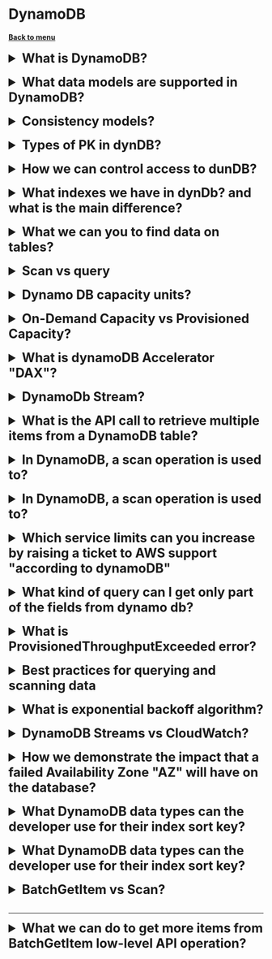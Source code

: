 <h1>DynamoDB</h1> 
<h4> 

[Back to menu](../../Menu.md)

</h4>

[//]: # (What is DynamoDB?)

<details>
    <summary style="font-size: 25px;">
        <b>
            What is DynamoDB?
        </b>
    </summary>
<br>

DynamoDB is a low latency NoSQL database

</details>
<br>

[//]: # (What data models are supported in DynamoDB?)

<details>
    <summary style="font-size: 25px;">
        <b>
            What data models are supported in DynamoDB?
        </b>
    </summary>
<br>

- document
- key-value data model
- JSON
- HTML
- XML

</details>
<br>

[//]: # (Consistency models?)

<details>
    <summary style="font-size: 25px;">
        <b>
            Consistency models?
        </b>
    </summary>
<br>

- Eventually consistent
- Strongly consistent
- DynamoDB consistent

</details>
<br>

[//]: # (Types of PK in dynDB?)

<details>
    <summary style="font-size: 25px;">
        <b>
            Types of PK in dynDB?
        </b>
    </summary>
<br>

- Partition Key (Ключ на поле)
- Composite key (partition key + sort key)

</details>
<br>

[//]: # (How we can control access to dunDB?)

<details>
    <summary style="font-size: 25px;">
        <b>
            How we can control access to dunDB?
        </b>
    </summary>
<br>

- IAM condition parameter
- dynamodb:LeadingKeys (allow user to access only the items 
where the partition key value matches their id)

</details>
<br>

[//]: # (What is flexible querying?)

<details>
    <summary style="font-size: 25px;">
        <b>
            What indexes we have in dynDb? and what is the main difference?
        </b>
    </summary>
<br>

Local Secondary Index
    - must be created when you create table
    - same PK and different sort key to your table

Global Secondary Index
    - can be created any time
    - different PK and different sort key to your table

</details>
<br>

[//]: # (What we can you to find data on tables?)

<details>
    <summary style="font-size: 25px;">
        <b>
            What we can you to find data on tables?
        </b>
    </summary>
<br>

- Use query expression (default)
- Use AWS scan (Scan will form a query for you)

</details>
<br>

[//]: # (Scan vs query?)

<details>
    <summary style="font-size: 25px;">
        <b>
            Scan vs query
        </b>
    </summary>
<br>

A Query request is generally more efficient than a Scan operation. 
Eventual consistency reads use up fewer read capacity 
units than strongly consistent reads.

</details>
<br>

[//]: # (Dynamo DB capacity units?)

<details>
    <summary style="font-size: 25px;">
        <b>
            Dynamo DB capacity units?
        </b>
    </summary>
<br>

Dynamo DB capacity units.
Each capacity gives you opportunity to read or write KB transactions per second

- Write Capacity Units (1 x 1KB write per second)
- Strongly Consistent Reads (1 x 4KB write per second)
- Eventually Consistent Reads (2 x 4KB write per second)

How we can calculate needed units 
Example: 
- you need read 80 items per second
- each item size 3KB
- you are using Strongly Consistent Reads

Calculation: 
- size of each item / size of unit capacity (3/4KB = 0.75)
- round this up to nearest whole value (1)
- multiply by number of read per second (80 read capacity units required)

</details>
<br>

[//]: # (On-Demand Capacity vs Prosivioned Capacity?)

<details>
    <summary style="font-size: 25px;">
        <b>
            On-Demand Capacity vs Provisioned Capacity?
        </b>
    </summary>
<br>

On-Demand Capacity
- For unknown workloads
- For unpredictable application traffic
- For spiky, short-lived peaks
- a pay-per-use model
- it might be difficult to predict cost

Provisioned Capacity
- Read and write capacity req can be predicted
- Predictable application traffic
- Application traffic is consistent or increases gradually
- you have more control over the cost

</details>
<br>

[//]: # (What is dynamoDB Accelerator "DAX"?)

<details>
    <summary style="font-size: 25px;">
        <b>
            What is dynamoDB Accelerator "DAX"?
        </b>
    </summary>
<br>

Простыми словами это прослойка которая кеширует часть запросов
И любой API Call идет сначала в DAX и ищет значение в кэше и возвращает

- In-memmory cash for DB
- Improves Responce
- Write operations 
(data is written to rhe cache and the backend store at the same time)
- API call can be pointed at DAX cluster
- Not suitable for read operation applications

</details>
<br>

[//]: # (DynamoDb Stream?)

<details>
    <summary style="font-size: 25px;">
        <b>
            DynamoDb Stream?
        </b>
    </summary>
<br>

- Time ordered Sequence of item (insert, update, delete)
- Logs (encrypted at rest for 24 hours)
- Dedicated Endpoint (access using this endpoint)
- images (before and after images can be captured)

Use cases:
- audit or archive transactions
- trigger an event based transaction
- replicate data across multiple tables

</details>
<br>

[//]: # (What is the API call to retrieve multiple items from a DynamoDB table?)

<details>
    <summary style="font-size: 25px;">
        <b>
            What is the API call to retrieve multiple items from a DynamoDB table?
        </b>
    </summary>
<br>

The BatchGetItem operation returns the attributes of one or
more items from one or more tables

</details>
<br>

[//]: # (In DynamoDB, a scan operation is used to:)

<details>
    <summary style="font-size: 25px;">
        <b>
            In DynamoDB, a scan operation is used to?
        </b>
    </summary>
<br>

A Scan operation in Amazon DynamoDB reads every item in a table 
or a secondary index. 
By default, a Scan operation returns all the data attributes 
for every item in the table or index. 
You can use the ProjectionExpression parameter so that 
Scan only returns some of the attributes, rather than all of them.

</details>
<br>

[//]: # (In DynamoDB, a scan operation is used to:)

<details>
    <summary style="font-size: 25px;">
        <b>
            In DynamoDB, a scan operation is used to?
        </b>
    </summary>
<br>

A Scan operation in Amazon DynamoDB reads every item in a table
or a secondary index.
By default, a Scan operation returns all the data attributes
for every item in the table or index.
You can use the ProjectionExpression parameter so that
Scan only returns some of the attributes, rather than all of them.

</details>
<br>

[//]: # (Which service limits can you increase by raising a ticket to AWS support "according to dynamoDB")

<details>
    <summary style="font-size: 25px;">
        <b>
            Which service limits can you increase by raising a ticket to AWS support "according to dynamoDB"
        </b>
    </summary>
<br>

- Read/write capacity mode and throughput
- Reserved Capacity
- Secondary indexes
- DynamoDB transactions
- DynamoDB Streams
- DynamoDB Accelerator (DAX)

</details>
<br>

[//]: # (What kind of query can I get only part of the fields from dynamo db?)

<details>
    <summary style="font-size: 25px;">
        <b>
            What kind of query can I get only part of the fields from dynamo db?
        </b>
    </summary>
<br>

To get only some attributes rather than all, use a **projection expression**.

Because, when using a query or scan, DynamoDB returns all attributes
of an element by default.

</details>
<br>

[//]: # (What is ProvisionedThroughputExceeded error?)

<details>
    <summary style="font-size: 25px;">
        <b>
            What is ProvisionedThroughputExceeded error?
        </b>
    </summary>
<br>

ProvisionedThroughputExceeded means that your request rate is too high.

Reduce the frequency of requests using Error Retries and Exponential Backoff.

</details>
<br>

[//]: # (Best practices for querying and scanning data)

<details>
    <summary style="font-size: 25px;">
        <b>
            Best practices for querying and scanning data
        </b>
    </summary>
<br>

- Reduce page size
(Because a Scan operation reads an entire page (by default, 1 MB),
you can reduce the impact of the scan operation by setting a smaller page size.
The Scan operation provides a Limit parameter that you can use to 
set the page size for your request.)
- Isolate scan operations
- Use parallel scans

</details>
<br>

[//]: # (What is exponential backoff algorithm?)

<details>
    <summary style="font-size: 25px;">
        <b>
            What is exponential backoff algorithm?
        </b>
    </summary>
<br>

![img](https://docs.aws.amazon.com/images/prescriptive-guidance/latest/cloud-design-patterns/images/retry-backoff-2.png)

</details>
<br>

[//]: # (DynamoDB Streams vs CloudWatch?)

<details>
    <summary style="font-size: 25px;">
        <b>
            DynamoDB Streams vs CloudWatch?
        </b>
    </summary>
<br>

CloudWatch is used to monitor performance metrics 
and collect logs in your AWS environment.

DynamoDB Streams captures a time-ordered sequence of 
modifications that are made to items in a DynamoDB table. 
**It stores the information for a maximum of 24 hours**.

</details>
<br>

[//]: # (How we demonstrate the impact that a failed Availability Zone "AZ" will have on the database?)

<details>
    <summary style="font-size: 25px;">
        <b>
            How we demonstrate the impact that a failed Availability Zone "AZ" will have on the database?
        </b>
    </summary>
<br>

Simulate an AZ failure by performing a reboot 
with forced failover on the RDS instance.

</details>
<br>

[//]: # (What DynamoDB data types can the developer use for their index sort key?)

<details>
    <summary style="font-size: 25px;">
        <b>
            What DynamoDB data types can the developer use for their index sort key?
        </b>
    </summary>
<br>

- Number
- Binary
- String

</details>
<br>

[//]: # (What is UnprocessedKeys value that returned from DynamoDB BatchGetItem?)

<details>
    <summary style="font-size: 25px;">
        <b>
            What DynamoDB data types can the developer use for their index sort key?
        </b>
    </summary>
<br>

If a partial result is returned, the operation returns a value for UnprocessedKeys.
You can use this value to retry the operation starting with the next item to get.

**BUT!**

If you request more than 100 items, 
BatchGetItem returns a ValidationException with the message 
"Too many items requested for the BatchGetItem call."

</details>
<br>

[//]: # (BatchGetItem vs Scan?)

<details>
    <summary style="font-size: 25px;">
        <b>
            BatchGetItem vs Scan?
        </b>
    </summary>
<br>

**BatchGetItem**: This operation is used when you know the primary keys 
(partition key and sort key, if applicable) for the items you want to retrieve. 
It’s a convenient way of retrieving multiple items at once, 
and it’s more efficient in terms of network traffic savings. 
However, if you only have partial information about an item,
you can’t use BatchGetItem

**Scan:** This operation examines every item in the table. 
If you need to retrieve items but you only have partial information about them, 
you would need to use Scan or Query. 
However, performing scans is generally discouraged, 
especially when working with large volumes of data. 
If you know the primary key of the items you’re interested in, 
it’s recommended to use BatchGetItems over doing a scan.

</details>
<br>

---

[//]: # (What we can do to get more items from BatchGetItem low-level API operation?)

<details>
    <summary style="font-size: 25px;">
        <b>
            What we can do to get more items from BatchGetItem low-level API operation?
        </b>
    </summary>
<br>

We have 2 possible options:

1. Set retry of the batch operation with exponential backoff and randomized delay
2. Increase the provisioned read capacity of the DynamoDB tables 
that the operation accesses

or

1. Update the application to use an AWS software development kit
(AWS SDK) to make the requests.

</details>
<br>
